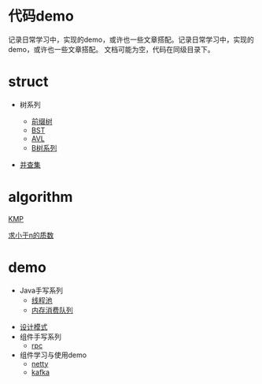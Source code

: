 # 代码demo

记录日常学习中，实现的demo，或许也一些文章搭配。记录日常学习中，实现的demo，或许也一些文章搭配。 文档可能为空，代码在同级目录下。

# struct

+ 树系列
  - [前缀树](./struct/tireTree/tireTree.md)
  - [BST](./struct/tree/tree.md)
  - [AVL](./struct/tree/tree.md)
  - [B树系列](./struct/tree/tree.md)

+ [并查集](./struct/unionFind/unionFind.md)


# algorithm

[KMP](./algorithm/KMP/KMP.md)

[求小于n的质数](./algorithm/Prime/prime.md)

# demo

+ Java手写系列
  - [线程池](./demo/Java/vThreadPool.md)
  - [内存消费队列](./demo/Java/memoryQueue.md)

* [设计模式](./demo/partner/total.md)
* 组件手写系列
  - [rpc](./demo/hand/rpc.md)
* 组件学习与使用demo
  - [netty](./demo/componet/netty.md)
  - [kafka](./demo/componet/kafka.md)
